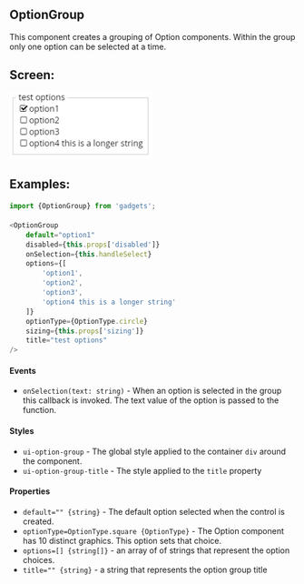 <a name="module_OptionGroup"></a>

## OptionGroup
This component creates a grouping of Option components.  Within the group
only one option can be selected at a time.

## Screen:
<img src="https://github.com/jmquigley/gadgets/blob/master/images/optionGroup.png" width="50%" />

## Examples:

```javascript
import {OptionGroup} from 'gadgets';

<OptionGroup
    default="option1"
    disabled={this.props['disabled']}
    onSelection={this.handleSelect}
    options={[
        'option1',
        'option2',
        'option3',
        'option4 this is a longer string'
    ]}
    optionType={OptionType.circle}
    sizing={this.props['sizing']}
    title="test options"
/>
```

#### Events
- `onSelection(text: string)` - When an option is selected in the group this
callback is invoked.  The text value of the option is passed to the
function.

#### Styles
- `ui-option-group` - The global style applied to the container `div` around
the component.
- `ui-option-group-title` - The style applied to the `title` property

#### Properties
- `default="" {string}` - The default option selected when the control
is created.
- `optionType=OptionType.square {OptionType}` - The Option component has 10
distinct graphics.  This option sets that choice.
- `options=[] {string[]}` - an array of of strings that represent the option
choices.
- `title="" {string}` - a string that represents the option group title

